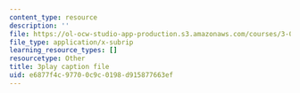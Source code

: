 ```yaml
---
content_type: resource
description: ''
file: https://ol-ocw-studio-app-production.s3.amazonaws.com/courses/3-091sc-introduction-to-solid-state-chemistry-fall-2010/e6877f4c97700c9c0198d915877663ef_qKh4mOlEZpE.srt
file_type: application/x-subrip
learning_resource_types: []
resourcetype: Other
title: 3play caption file
uid: e6877f4c-9770-0c9c-0198-d915877663ef
---
```

